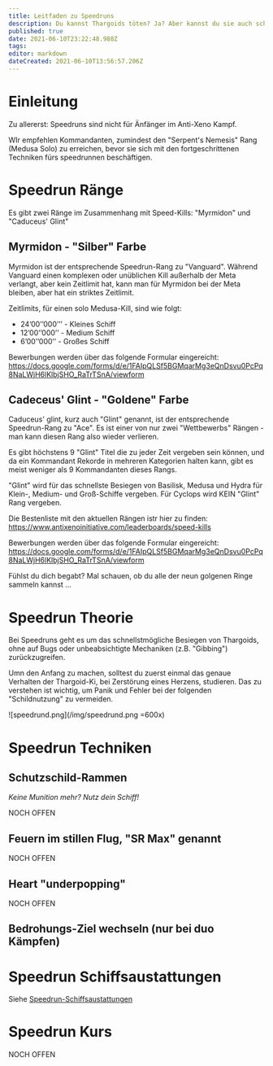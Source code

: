 ```yaml
---
title: Leitfaden zu Speedruns
description: Du kannst Thargoids töten? Ja? Aber kannst du sie auch schnell töten?
published: true
date: 2021-06-10T23:22:48.988Z
tags:
editor: markdown
dateCreated: 2021-06-10T13:56:57.206Z
---
```


# Einleitung

Zu allererst: Speedruns sind nicht für Änfänger im Anti-Xeno Kampf.

WIr empfehlen Kommandanten, zumindest den "Serpent's Nemesis" Rang (Medusa Solo) zu erreichen, bevor sie sich mit den fortgeschrittenen Techniken fürs speedrunnen beschäftigen.

# Speedrun Ränge

Es gibt zwei Ränge im Zusammenhang mit Speed-Kills: "Myrmidon" und "Caduceus' Glint"

## Myrmidon - "Silber" Farbe

Myrmidon ist der entsprechende Speedrun-Rang zu "Vanguard". Während Vanguard einen komplexen oder unüblichen Kill außerhalb der Meta verlangt, aber kein Zeitlimit hat, kann man für Myrmidon bei der Meta bleiben, aber hat ein striktes Zeitlimit.

Zeitlimits, für einen solo Medusa-Kill, sind wie folgt:
- 24’00’’000’’’ - Kleines Schiff
- 12’00’’000’’ - Medium Schiff
- 6’00’’000’’ - Großes Schiff

Bewerbungen werden über das folgende Formular eingereicht: https://docs.google.com/forms/d/e/1FAIpQLSf5BGMqarMg3eQnDsvu0PcPq8NaLWjH6lKlbjSHO_RaTrTSnA/viewform

## Cadeceus' Glint - "Goldene" Farbe

Caduceus' glint, kurz auch "Glint" genannt, ist der entsprechende Speedrun-Rang zu "Ace". Es ist einer von nur zwei "Wettbewerbs" Rängen - man kann diesen Rang also wieder verlieren.

Es gibt höchstens 9 "Glint" Titel die zu jeder Zeit vergeben sein können, und da ein Kommandant Rekorde in mehreren Kategorien halten kann, gibt es meist weniger als 9 Kommandanten dieses Rangs.

"Glint" wird für das schnellste Besiegen von Basilisk, Medusa und Hydra für Klein-, Medium- und Groß-Schiffe vergeben. Für Cyclops wird KEIN "Glint" Rang vergeben.

Die Bestenliste mit den aktuellen Rängen istr hier zu finden: https://www.antixenoinitiative.com/leaderboards/speed-kills

Bewerbungen werden über das folgende Formular eingereicht: https://docs.google.com/forms/d/e/1FAIpQLSf5BGMqarMg3eQnDsvu0PcPq8NaLWjH6lKlbjSHO_RaTrTSnA/viewform

Fühlst du dich begabt? Mal schauen, ob du alle der neun golgenen Ringe sammeln kannst ...

# Speedrun Theorie

Bei Speedruns geht es um das schnellstmögliche Besiegen von Thargoids, ohne auf Bugs oder unbeabsichtigte Mechaniken (z.B. "Gibbing") zurückzugreifen.

Umn den Anfang zu machen, solltest du zuerst einmal das genaue Verhalten der Thargoid-Ki, bei Zerstörung eines Herzens, studieren. Das zu verstehen ist wichtig, um Panik und Fehler bei der folgenden "Schildnutzung" zu vermeiden.

!\[speedrund.png\](/img/speedrund.png =600x)

# Speedrun Techniken

## Schutzschild-Rammen

*Keine Munition mehr? Nutz dein Schiff!*

NOCH OFFEN

## Feuern im stillen Flug, "SR Max" genannt

NOCH OFFEN

## Heart "underpopping"

NOCH OFFEN

## Bedrohungs-Ziel wechseln (nur bei duo Kämpfen)

# Speedrun Schiffsaustattungen

Siehe [Speedrun-Schiffsaustattungen](/en/speedrunbuilds)

# Speedrun Kurs

NOCH OFFEN